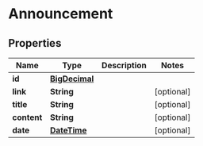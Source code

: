 
# Announcement

## Properties
Name | Type | Description | Notes
------------ | ------------- | ------------- | -------------
**id** | [**BigDecimal**](BigDecimal.md) |  | 
**link** | **String** |  |  [optional]
**title** | **String** |  |  [optional]
**content** | **String** |  |  [optional]
**date** | [**DateTime**](DateTime.md) |  |  [optional]



